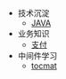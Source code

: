 * 技术沉淀
  * [JAVA](java/java.md)
* 业务知识
  * [支付](service/pay.md)
* 中间件学习
  * [tocmat](middleware/tomcat.md)



